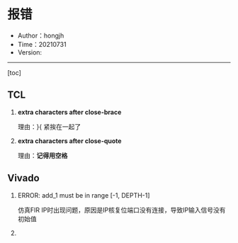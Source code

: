 # 报错

- Author：hongjh
- Time：20210731
- Version:

---------

[toc]

## TCL

1. **extra characters after close-brace**

   理由：}{ 紧挨在一起了

2. **extra characters after close-quote**

   理由：**记得用空格**



## Vivado

1. ERROR: add_1 must be in range [-1, DEPTH-1]

   仿真FIR IP时出现问题，原因是IP核复位端口没有连接，导致IP输入信号没有初始值

2. 
